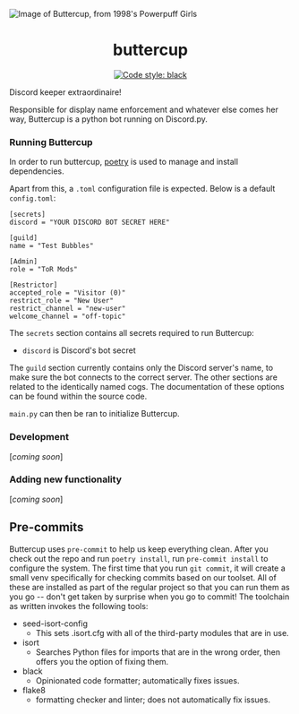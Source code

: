 ![Image of Buttercup, from 1998's Powerpuff Girls](https://i.imgur.com/wx8BXyT.png)

<h1 align="center">buttercup</h1>

<p align="center">
<a href="https://github.com/psf/black"><img alt="Code style: black" src="https://img.shields.io/badge/code%20style-black-000000.svg"></a>
</p>

Discord keeper extraordinaire!

Responsible for display name enforcement and whatever else comes her way, Buttercup is a python bot running on Discord.py. 

### Running Buttercup

In order to run buttercup, [poetry](https://python-poetry.org/) is used to manage and install dependencies.

Apart from this, a `.toml` configuration file is expected. Below is a default `config.toml`:
```
[secrets]
discord = "YOUR DISCORD BOT SECRET HERE"

[guild]
name = "Test Bubbles"

[Admin]
role = "ToR Mods"

[Restrictor]
accepted_role = "Visitor (0)"
restrict_role = "New User"
restrict_channel = "new-user"
welcome_channel = "off-topic"
```
The `secrets` section contains all secrets required to run Buttercup:
- `discord` is Discord's bot secret

The `guild` section currently contains only the Discord server's name, to make sure the bot connects to the correct server.
The other sections are related to the identically named cogs. The documentation of these options can be found within the source code.

`main.py` can then be ran to initialize Buttercup.

### Development

[*coming soon*]

### Adding new functionality

[*coming soon*]

## Pre-commits

Buttercup uses `pre-commit` to help us keep everything clean. After you check out the repo and run `poetry install`, run `pre-commit install` to configure the system. The first time that you run `git commit`, it will create a small venv specifically for checking commits based on our toolset. All of these are installed as part of the regular project so that you can run them as you go -- don't get taken by surprise when you go to commit! The toolchain as written invokes the following tools:

- seed-isort-config
  - This sets .isort.cfg with all of the third-party modules that are in use.
- isort
  - Searches Python files for imports that are in the wrong order, then offers you the option of fixing them.
- black
  - Opinionated code formatter; automatically fixes issues.
- flake8
  - formatting checker and linter; does not automatically fix issues.
